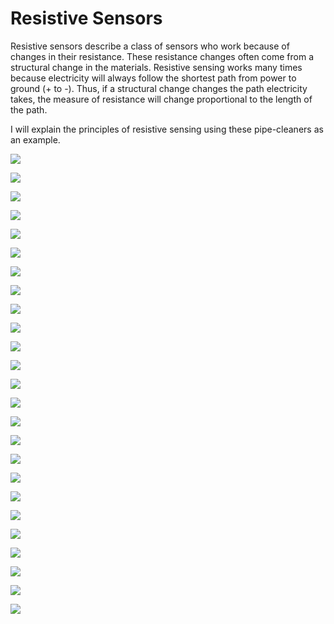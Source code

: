 # Resistive Sensors

Resistive sensors describe a class of sensors who work because of changes in their resistance. These resistance changes often come from a structural change in the materials. Resistive sensing works many times because  electricity will always follow the shortest path from power to ground \(+ to -\). Thus, if a structural change changes the path electricity takes, the measure of resistance will change proportional to the length of the path. 

I will explain the principles of resistive sensing using these pipe-cleaners as an example.

![](../.gitbook/assets/so_yarn_examples.011.jpeg)

![](../.gitbook/assets/so_yarn_examples.012.jpeg)

![](../.gitbook/assets/so_yarn_examples.013.jpeg)

![](../.gitbook/assets/so_yarn_examples.014.jpeg)

![](../.gitbook/assets/so_yarn_examples.015.jpeg)

![](../.gitbook/assets/so_yarn_examples.017.jpeg)

![](../.gitbook/assets/so_yarn_examples.018.jpeg)

![](../.gitbook/assets/so_yarn_examples.019.jpeg)

![](../.gitbook/assets/so_yarn_examples.020.jpeg)

![](../.gitbook/assets/so_yarn_examples.021.jpeg)

![](../.gitbook/assets/so_yarn_examples.022.jpeg)

![](../.gitbook/assets/so_yarn_examples.023.jpeg)

![](../.gitbook/assets/so_yarn_examples.024.jpeg)

![](../.gitbook/assets/so_yarn_examples.025.jpeg)

![](../.gitbook/assets/so_yarn_examples.026.jpeg)

![](../.gitbook/assets/so_yarn_examples.027.jpeg)

![](../.gitbook/assets/so_yarn_examples.028.jpeg)

![](../.gitbook/assets/so_yarn_examples.029.jpeg)

![](../.gitbook/assets/so_yarn_examples.030.jpeg)

![](../.gitbook/assets/so_yarn_examples.031.jpeg)

![](../.gitbook/assets/so_yarn_examples.032.jpeg)

![](../.gitbook/assets/so_yarn_examples.033.jpeg)

![](../.gitbook/assets/so_yarn_examples.034.jpeg)

![](../.gitbook/assets/so_yarn_examples.035.jpeg)

![](../.gitbook/assets/so_yarn_examples.036.jpeg)



